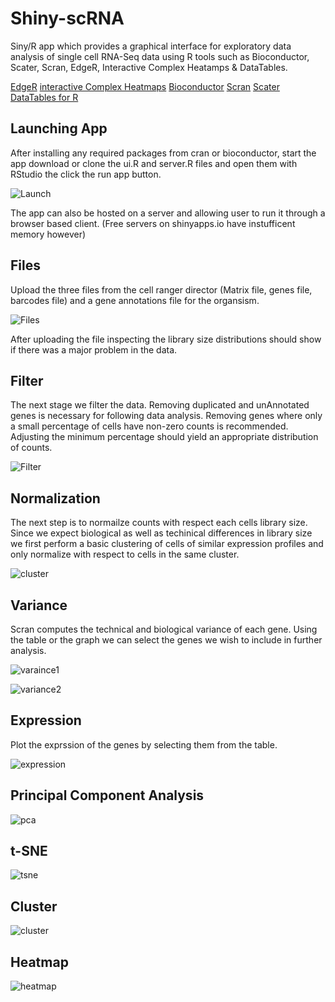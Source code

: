 # Shiny-scRNA
Siny/R app which provides a graphical interface for exploratory data analysis of single cell RNA-Seq data using R tools such as Bioconductor, Scater, Scran, EdgeR, Interactive Complex Heatamps & DataTables.

[EdgeR](https://bioconductor.org/packages/release/bioc/html/edgeR.html)
[interactive Complex Heatmaps](https://bioconductor.org/packages/release/bioc/html/InteractiveComplexHeatmap.html)
[Bioconductor](https://bioconductor.org/)
[Scran](https://bioconductor.org/packages/release/bioc/html/scran.html)
[Scater](https://bioconductor.org/packages/release/bioc/html/scater.html)
[DataTables for R](https://rstudio.github.io/DT/)


## Launching App

After installing any required packages from cran or bioconductor, start the app download or clone the ui.R and server.R files and open them with RStudio the click the run app button.

![Launch](https://github.com/LachlanD/Shiny-scRNA/blob/main/img/run.PNG?raw=true)

The app can also be hosted on a server and allowing user to run it through a browser based client.  (Free servers on shinyapps.io have instufficent memory however) 

## Files
Upload the three files from the cell ranger director (Matrix file, genes file, barcodes file) and a gene annotations file for the organsism. 

![Files](https://github.com/LachlanD/Shiny-scRNA/blob/main/img/files.PNG?raw=true)

After uploading the file inspecting the library size distributions should show if there was a major problem in the data.

## Filter
The next stage we filter the data. Removing duplicated and unAnnotated genes is necessary for following data analysis.  Removing genes where only a small percentage of cells have non-zero counts is recommended.  Adjusting the minimum percentage should yield an appropriate distribution of counts.

![Filter](https://github.com/LachlanD/Shiny-scRNA/blob/main/img/filter.PNG?raw=true)

## Normalization
The next step is to normailze counts with respect each cells library size.  Since we expect biological as well as techinical differences in library size we first perform a basic clustering of cells of similar expression profiles and only normalize with respect to cells in the same cluster.


![cluster](https://user-images.githubusercontent.com/5520490/140042369-72bb47fe-b108-4e13-8491-2e4e30bbbbf0.png)

## Variance

Scran computes the technical and biological variance of each gene.  Using the table or the graph we can select the genes we wish to include in further analysis.

![varaince1](https://github.com/LachlanD/Shiny-scRNA/blob/main/img/variance1.gif?raw=true)


![variance2](https://github.com/LachlanD/Shiny-scRNA/blob/main/img/variance2.gif?raw=true)

## Expression

Plot the exprssion of the genes by selecting them from the table.

![expression](https://github.com/LachlanD/Shiny-scRNA/blob/main/img/expression.gif?raw=true)

## Principal Component Analysis

![pca](https://github.com/LachlanD/Shiny-scRNA/blob/main/img/pca.PNG?raw=true)


## t-SNE

![tsne](https://github.com/LachlanD/Shiny-scRNA/blob/main/img/tsne.gif?raw=true)

## Cluster

![cluster](https://github.com/LachlanD/Shiny-scRNA/blob/main/img/cluster.PNG?raw=true)

## Heatmap

![heatmap](https://github.com/LachlanD/Shiny-scRNA/blob/main/img/heatmap.PNG?raw=true)


